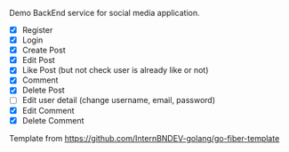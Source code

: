 Demo BackEnd service for social media application.
- [x] Register
- [x] Login
- [x] Create Post
- [x] Edit Post
- [x] Like Post (but not check user is already like or not)
- [x] Comment
- [x] Delete Post
- [ ] Edit user detail (change username, email, password)
- [x] Edit Comment
- [x] Delete Comment

Template from https://github.com/InternBNDEV-golang/go-fiber-template

